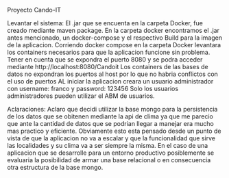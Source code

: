 ﻿Proyecto Cando-IT

Levantar el sistema:
El .jar que se encuenta en la carpeta Docker, fue creado mediante maven package.
En la carpeta docker encontramos el .jar antes mencionado, un docker-compose y el respectivo Build para la imagen de la aplicacion.
Corriendo docker compose en la carpeta Docker levantara los containers necesarios para que la aplicacion funcione sin problema. Tener en cuenta que se expondra el puerto 8080 y se podra acceder mediante http://localhost:8080/Candoit
Los containers de las bases de datos no expondran los puertos al host por lo que no habria conflictos con el uso de puertos
AL iniciar la aplicacion creara un usuario administrador con username: franco  y password: 123456
Solo los usuarios administradores pueden utilizar el ABM de usuarios.



Aclaraciones:
Aclaro que decidi utilizar la base mongo para la persistencia de los datos que se obitenen mediante la api de clima ya que me parecio que ante la cantidad de datos que se podrian llegar a manejar era mucho mas practico y eficiente. Obviamente esto esta pensado desde un punto de vista de que la aplicacion no va a escalar y que la funcionalidad que sirve las localidades y su clima va a ser siempre la misma. En el caso de una aplicacion que se desarrolle para un entorno productivo posiblemente se evaluaria la posibilidad de armar una base relacional o en consecuencia otra estructura de la base mongo.

